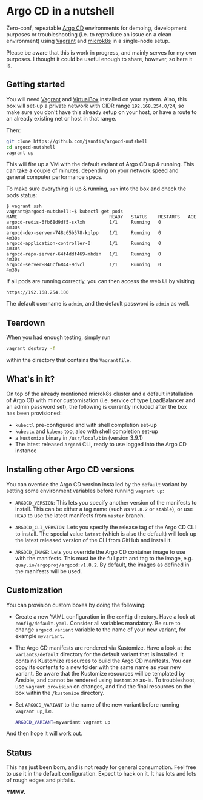# Argo CD in a nutshell

Zero-conf, repeatable
[Argo CD](https://argoproj.github.io/argo-cd/)
environments for demoing, development purposes or troubleshooting (i.e. to
reproduce an issue on a clean environment) using
[Vagrant](https://www.vagrantup.com/)
and
[microk8s](https://microk8s.io/)
in a single-node setup.

Please be aware that this is work in progress, and mainly serves for my own
purposes. I thought it could be useful enough to share, however, so here it
is.

## Getting started

You will need
[Vagrant](https://www.vagrantup.com/)
and
[VirtualBox](https://www.virtualbox.org/)
installed on your system. Also, this box will set-up a private network with
CIDR range `192.168.254.0/24`, so make sure you don't have this already
setup on your host, or have a route to an already existing net or host in
that range.

Then:

```bash
git clone https://github.com/jannfis/argocd-nutshell
cd argocd-nutshell
vagrant up
```

This will fire up a VM with the default variant of Argo CD up & running. This
can take a couple of minutes, depending on your network speed and general
computer performance specs.

To make sure everything is up & running, `ssh` into the box and check the pods
status:

```shell
$ vagrant ssh
vagrant@argocd-nutshell:~$ kubectl get pods
NAME                                  READY   STATUS    RESTARTS   AGE
argocd-redis-6fb68d9df5-sx7xh         1/1     Running   0          4m30s
argocd-dex-server-748c65b578-kqlpp    1/1     Running   0          4m30s
argocd-application-controller-0       1/1     Running   0          4m30s
argocd-repo-server-64f4ddf469-mbdzn   1/1     Running   0          4m30s
argocd-server-846cf6844-9dvcl         1/1     Running   0          4m30s
```

If all pods are running correctly, you can then access the web UI by visiting

```shell
https://192.168.254.100
```

The default username is `admin`, and the default password is `admin` as well.

## Teardown

When you had enough testing, simply run

```bash
vagrant destroy -f
```

within the directory that contains the `Vagrantfile`.

## What's in it?

On top of the already mentioned microk8s cluster and a default installation
of Argo CD with minor customisation (i.e. service of type LoadBalancer and
an admin password set), the following is currently included after the box
has been provisioned:

* `kubectl` pre-configured and with shell completion set-up
* `kubectx` and `kubens` too, also with shell completion set-up
* a `kustomize` binary in `/usr/local/bin` (version 3.9.1)
* The latest released `argocd` CLI, ready to use logged into the Argo CD
  instance

## Installing other Argo CD versions

You can override the Argo CD version installed by the `default` variant by
setting some environment variables before running `vagrant up`:

* `ARGOCD_VERSION`: This lets you specify another version of the manifests
  to install. This can be either a tag name (such as `v1.8.2` or `stable`),
  or use `HEAD` to use the latest manifests from `master` branch.

* `ARGOCD_CLI_VERSION`: Lets you specify the release tag of the Argo CD CLI
  to install. The special value `latest` (which is also the default) will
  look up the latest released version of the CLI from GitHub and install it.

* `ARGOCD_IMAGE`: Lets you override the Argo CD container image to use with
  the manifests. This must be the full path and tag to the image, e.g.
  `quay.io/argoproj/argocd:v1.8.2`. By default, the images as defined in the
  manifests will be used.

## Customization

You can provision custom boxes by doing the following:

* Create a new YAML configuration in the `config` directory. Have a look at
  `config/default.yaml`. Consider all variables mandatory. Be sure to
  change `argocd.variant` variable to the name of your new variant, for
  example `myvariant`.

* The Argo CD manifests are rendered via Kustomize. Have a look at the
  `variants/default` directory for the default variant that is installed.
  It contains Kustomize resources to build the Argo CD manifests. You can
  copy its contents to a new folder with the same name as your new variant.
  Be aware that the Kustomize resources will be templated by Ansible, and
  cannot be rendered using `kustomize` as-is. To troubleshoot, use
  `vagrant provision` on changes, and find the final resources on the box
  within the `/kustomize` directory.

* Set `ARGOCD_VARIANT` to the name of the new variant before running `vagrant
  up`, i.e.

  ```bash
  ARGOCD_VARIANT=myvariant vagrant up
  ```

And then hope it will work out.

## Status

This has just been born, and is not ready for general consumption. Feel free
to use it in the default configuration. Expect to hack on it. It has lots
and lots of rough edges and pitfalls.

**YMMV.**
